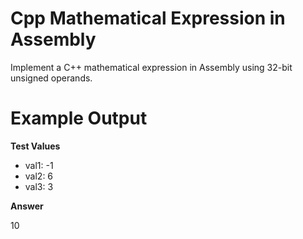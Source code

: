 # Cpp Mathematical Expression in Assembly

Implement a C++ mathematical expression in Assembly using 32-bit unsigned operands.

# Example Output

**Test Values**

- val1: -1
- val2: 6
- val3: 3

**Answer**

10
